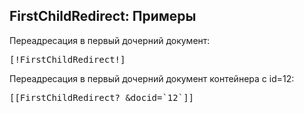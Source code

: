 
<meta http-equiv="Content-Type" content="text/html; charset=utf-8">
<h2>FirstChildRedirect: Примеры</h2>

<p>Переадресация в первый дочерний документ:</p>
<pre class="brush: html;">[!FirstChildRedirect!]</pre>
<p>Переадресация в первый дочерний документ контейнера с id=12:</p>
<pre class="brush: html;">[[FirstChildRedirect? &docid=`12`]]</pre>